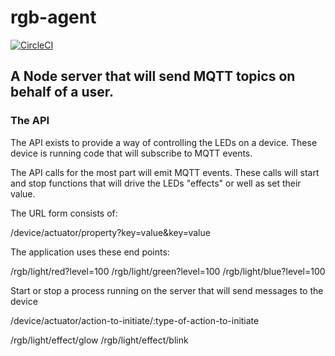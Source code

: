 # rgb-agent

[![CircleCI](https://circleci.com/gh/JoseHerminioCollas/rgb-agent.svg?style=svg)](https://circleci.com/gh/JoseHerminioCollas/rgb-agent)

## A Node server that will send MQTT topics on behalf of a user.

### The API

The API exists to provide a way of controlling the LEDs on a device.
These device is running code that will subscribe to MQTT events.

The API calls for the most part will emit MQTT events.
These calls will start and stop functions that will drive the LEDs "effects" or well as set their value.

The URL form consists of:

/device/actuator/property?key=value&key=value

The application uses these end points:

/rgb/light/red?level=100
/rgb/light/green?level=100
/rgb/light/blue?level=100

Start or stop a process running on the server that will send messages to the device

/device/actuator/action-to-initiate/:type-of-action-to-initiate

/rgb/light/effect/glow
/rgb/light/effect/blink

